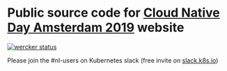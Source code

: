 # Public source code for [Cloud Native Day Amsterdam 2019](https://cloudnative.amsterdam/) website

[![wercker status](https://app.wercker.com/status/c7c72d7294bbdcfbe0104ae8891bfd28/s/master "wercker status")](https://app.wercker.com/project/byKey/c7c72d7294bbdcfbe0104ae8891bfd28)

Please join the #nl-users on Kubernetes slack (free invite on [slack.k8s.io](http://slack.k8s.io/))
